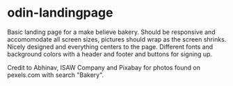 # odin-landingpage

Basic landing page for a make believe bakery. Should be responsive and accomomodate all screen sizes, pictures should wrap as the screen shrinks. Nicely designed and everything centers to the page. Different fonts and background colors with a header and footer and buttons for signing up.

Credit to Abhinav, ISAW Company and Pixabay for photos found on pexels.com with search "Bakery".